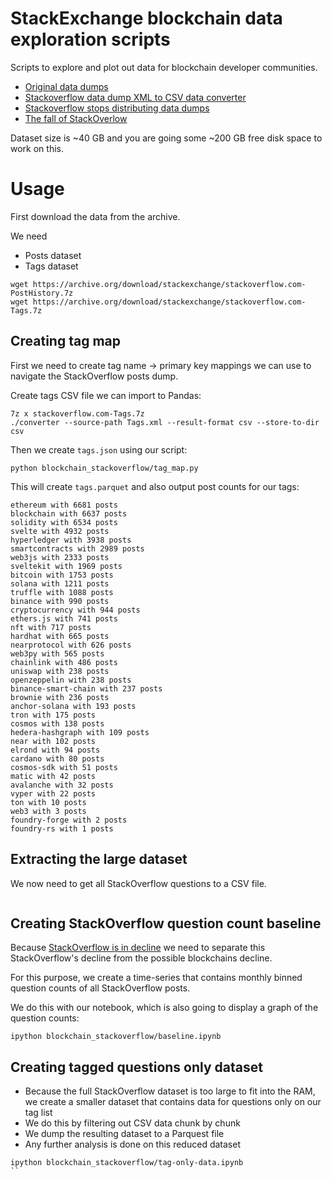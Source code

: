 # StackExchange blockchain data exploration scripts

Scripts to explore and plot out data for blockchain developer communities.

- [Original data dumps](https://archive.org/download/stackexchange)
- [Stackoverflow data dump XML to CSV data converter](https://github.com/SkobelevIgor/stackexchange-xml-converter)
- [Stackoverflow stops distributing data dumps](https://meta.stackoverflow.com/a/425121/315168)
- [The fall of StackOverlow](https://observablehq.com/@ayhanfuat/the-fall-of-stack-overflow)  

Dataset size is ~40 GB and you are going some ~200 GB free disk space to work on this.

# Usage

First download the data from the archive.

We need

- Posts dataset
- Tags dataset

```shell
wget https://archive.org/download/stackexchange/stackoverflow.com-PostHistory.7z
wget https://archive.org/download/stackexchange/stackoverflow.com-Tags.7z
```

## Creating tag map

First we need to create tag name -> primary key mappings
we can use to navigate the StackOverflow posts dump.

Create tags CSV file we can import to Pandas:

```shell
7z x stackoverflow.com-Tags.7z
./converter --source-path Tags.xml --result-format csv --store-to-dir csv
```

Then we create `tags.json` using our script:

```shell
python blockchain_stackoverflow/tag_map.py 
```

This will create `tags.parquet` and also output post counts for our tags:

```
ethereum with 6681 posts
blockchain with 6637 posts
solidity with 6534 posts
svelte with 4932 posts
hyperledger with 3938 posts
smartcontracts with 2989 posts
web3js with 2333 posts
sveltekit with 1969 posts
bitcoin with 1753 posts
solana with 1211 posts
truffle with 1088 posts
binance with 990 posts
cryptocurrency with 944 posts
ethers.js with 741 posts
nft with 717 posts
hardhat with 665 posts
nearprotocol with 626 posts
web3py with 565 posts
chainlink with 486 posts
uniswap with 238 posts
openzeppelin with 238 posts
binance-smart-chain with 237 posts
brownie with 236 posts
anchor-solana with 193 posts
tron with 175 posts
cosmos with 138 posts
hedera-hashgraph with 109 posts
near with 102 posts
elrond with 94 posts
cardano with 80 posts
cosmos-sdk with 51 posts
matic with 42 posts
avalanche with 32 posts
vyper with 22 posts
ton with 10 posts
web3 with 3 posts
foundry-forge with 2 posts
foundry-rs with 1 posts
```

## Extracting the large dataset

We now need to get all StackOverflow questions to a CSV file.

```shell

```

## Creating StackOverflow question count baseline 

Because [StackOverflow is in decline]() we need to separate
this StackOverflow's decline from the possible blockchains decline.

For this purpose, we create a time-series that contains monthly
binned question counts of all StackOverflow posts.

We do this with our notebook, which is also going to display 
a graph of the question counts:

```shell
ipython blockchain_stackoverflow/baseline.ipynb
```

## Creating tagged questions only dataset


- Because the full StackOverflow dataset is too large to fit into the RAM,
  we create a smaller dataset that contains data for questions 
  only on our tag list
- We do this by filtering out CSV data chunk by chunk
- We dump the resulting dataset to a Parquest file
- Any further analysis is done on this reduced dataset  

```shell
ipython blockchain_stackoverflow/tag-only-data.ipynb
``